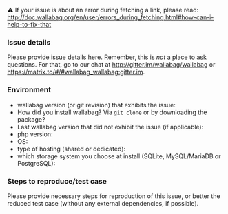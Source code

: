 :warning: If your issue is about an error during fetching a link, please read: http://doc.wallabag.org/en/user/errors_during_fetching.html#how-can-i-help-to-fix-that

### Issue details

Please provide issue details here.
Remember, this is _not_ a place to ask questions. For that, go to our chat at http://gitter.im/wallabag/wallabag or https://matrix.to/#/#wallabag_wallabag:gitter.im.

### Environment

* wallabag version (or git revision) that exhibits the issue:
* How did you install wallabag? Via `git clone` or by downloading the package?
* Last wallabag version that did not exhibit the issue (if applicable):
* php version:
* OS:
* type of hosting (shared or dedicated):
* which storage system you choose at install (SQLite, MySQL/MariaDB or PostgreSQL):

### Steps to reproduce/test case

Please provide necessary steps for reproduction of this issue, or better the
reduced test case (without any external dependencies, if possible).
